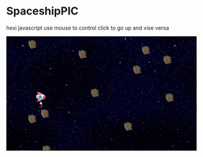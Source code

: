# SpaceshipPIC
hexi javascript use mouse to control
click to go up and vise versa

![alt tag](https://github.com/aunpyz/SpaceshipPIC/blob/master/images/spaceship.png?raw=true)
